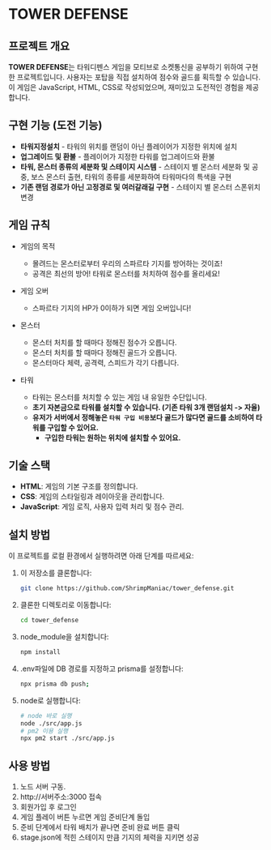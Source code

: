 # TOWER DEFENSE

## 프로젝트 개요

**TOWER DEFENSE**는 타워디펜스 게임을 모티브로 소켓통신을 공부하기 위하여 구현한 프로젝트입니다. 사용자는 포탑을 직접 설치하여 점수와 골드를 획득할 수 있습니다. 이 게임은 JavaScript, HTML, CSS로 작성되었으며, 재미있고 도전적인 경험을 제공합니다.

## 구현 기능 (도전 기능)

- **타워지정설치** - 타워의 위치를 랜덤이 아닌 플레이어가 지정한 위치에 설치
- **업그레이드 및 환불** - 플레이어가 지정한 타워를 업그레이드와 환불
- **타워, 몬스터 종류의 세분화 및 스테이지 시스템** - 스테이지 별 몬스터 세분화 및 공중, 보스 몬스터 출현, 타워의 종류를 세분화하여 타워마다의 특색을 구현
- **기존 랜덤 경로가 아닌 고정경로 및 여러갈래길 구현** - 스테이지 별 몬스터 스폰위치 변경

## 게임 규칙

- 게임의 목적

  - 몰려드는 몬스터로부터 우리의 스파르타 기지를 방어하는 것이죠!
  - 공격은 최선의 방어! 타워로 몬스터를 처치하여 점수를 올리세요!

- 게임 오버

  - 스파르타 기지의 HP가 0이하가 되면 게임 오버입니다!

- 몬스터
  - 몬스터 처치를 할 때마다 정해진 점수가 오릅니다.
  - 몬스터 처치를 할 때마다 정해진 골드가 오릅니다.
  - 몬스터마다 체력, 공격력, 스피드가 각기 다릅니다.
- 타워
  - 타워는 몬스터를 처치할 수 있는 게임 내 유일한 수단입니다.
  - **초기 자본금으로 타워를 설치할 수 있습니다. (기존 타워 3개 랜덤설치 -> 자율)**
  - **유저가 서버에서 정해놓은 `타워 구입 비용`보다 골드가 많다면 골드를 소비하여 타워를 구입할 수 있어요.**
    - **구입한 타워는 원하는 위치에 설치할 수 있어요.**

## 기술 스택

- **HTML**: 게임의 기본 구조를 정의합니다.
- **CSS**: 게임의 스타일링과 레이아웃을 관리합니다.
- **JavaScript**: 게임 로직, 사용자 입력 처리 및 점수 관리.

## 설치 방법

이 프로젝트를 로컬 환경에서 실행하려면 아래 단계를 따르세요:

1. 이 저장소를 클론합니다:
   ```bash
   git clone https://github.com/ShrimpManiac/tower_defense.git
   ```
2. 클론한 디렉토리로 이동합니다:

   ```bash
   cd tower_defense
   ```

3. node_module을 설치합니다:

   ```bash
   npm install
   ```

4. .env파일에 DB 경로를 지정하고 prisma를 설정합니다:

   ```bash
   npx prisma db push;
   ```

5. node로 실행합니다:
   ```bash
   # node 바로 실행
   node ./src/app.js
   # pm2 이용 실행
   npx pm2 start ./src/app.js
   ```

## 사용 방법

1. 노드 서버 구동.
2. http://서버주소:3000 접속
3. 회원가입 후 로그인
4. 게임 플레이 버튼 누르면 게임 준비단계 돌입
5. 준비 단계에서 타워 배치가 끝나면 준비 완료 버튼 클릭
6. stage.json에 적힌 스테이지 만큼 기지의 체력을 지키면 성공
